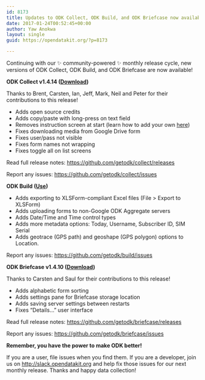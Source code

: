```yaml
---
id: 8173
title: Updates to ODK Collect, ODK Build, and ODK Briefcase now available
date: 2017-01-24T00:52:45+00:00
author: Yaw Anokwa
layout: single
guid: https://opendatakit.org/?p=8173

---
```

Continuing with our ✨ community-powered ✨ monthly release cycle, new versions of ODK Collect, ODK Build, and ODK Briefcase are now available!

**ODK Collect v1.4.14 ([Download](https://play.google.com/store/apps/details?id=org.odk.collect.android))**
  
Thanks to Brent, Carsten, Ian, Jeff, Mark, Neil and Peter for their contributions to this release!

  * Adds open source credits
  * Adds copy/paste with long-press on text field
  * Removes instruction screen at start (learn how to add your own [here](https://github.com/XLSForm/example-forms))
  * Fixes downloading media from Google Drive form
  * Fixes user/pass not visible
  * Fixes form names not wrapping
  * Fixes toggle all on list screens

Read full release notes: <https://github.com/getodk/collect/releases>
  
Report any issues: <https://github.com/getodk/collect/issues>

**ODK Build ([Use](https://build.opendatakit.org))**

  * Adds exporting to XLSForm-compliant Excel files (File > Export to XLSForm)
  * Adds uploading forms to non-Google ODK Aggregate servers
  * Adds Date/Time and Time control types 
  * Adds more metadata options: Today, Username, Subscriber ID, SIM Serial
  * Adds geotrace (GPS path) and geoshape (GPS polygon) options to Location.

Report any issues: <https://github.com/getodk/build/issues>

**ODK Briefcase v1.4.10 ([Download](https://github.com/getodk/briefcase/releases))**
  
Thanks to Carsten and Saul for their contributions to this release!

  * Adds alphabetic form sorting
  * Adds settings pane for Briefcase storage location
  * Adds saving server settings between restarts
  * Fixes “Details…” user interface

Read full release notes: <https://github.com/getodk/briefcase/releases>
  
Report any issues: <https://github.com/getodk/briefcase/issues>

**Remember, you have the power to make ODK better!**
  
If you are a user, file issues when you find them. If you are a developer, join us on <http://slack.opendatakit.org> and help fix those issues for our next monthly release. Thanks and happy data collection!
